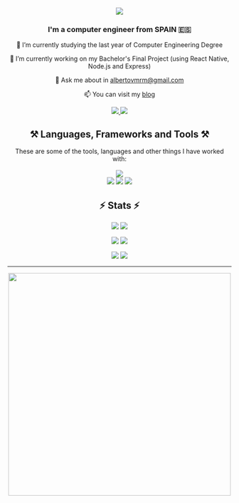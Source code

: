 <h1 align="center">
    <img src="https://readme-typing-svg.herokuapp.com/?font=Fira+Code&size=35&center=true&vCenter=true&width=500&height=70&duration=4000&color=A2B7F7FF&lines=Hi+There!+👋;+I'm+Alberto!;" />
</h1>

<h3 align="center">I'm a computer engineer from SPAIN 🇪🇸 </h3>

<div align="center">
  
 🔭 I’m currently studying the last year of Computer Engineering Degree
  
 🌱 I’m currently working on my Bachelor's Final Project (using React Native, Node.js and Express)
 
 💬 Ask me about in albertovmrm@gmail.com
 
 📫 You can visit my [blog](https://informaticaenuno.wordpress.com/)
 
</div>
 
<div align="center"> 
  <a href="mailto:albertovmrm@gmail.com">
    <img src="https://img.shields.io/badge/Gmail-D14836?style=for-the-badge&logo=gmail&logoColor=white" />
  </a>
  <a href="https://linkedin.com/in/alberto-vazquez-martinez" target="_blank">
    <img src="https://img.shields.io/badge/LinkedIn-0077B5?style=for-the-badge&logo=linkedin&logoColor=white" target="_blank" />
  </a>
</div>

<h2 align="center">⚒️ Languages, Frameworks and Tools ⚒️</h2>

<div align="center">
    These are some of the tools, languages and other things I have worked with:
</div>
<br/>

<div align="center">
    <img src="https://skillicons.dev/icons?i=python,java,c,cpp,cs,powershell,bash,javascript,html,css,md,linux" /><br>
    <img src="https://skillicons.dev/icons?i=react,express,nodejs,mysql,postman" />
    <img src="https://skillicons.dev/icons?i=vscode,visualstudio,neovim,eclipse,ps" />
    <img src="https://skillicons.dev/icons?i=git,github" /><br>
</div>

<h2 align="center">⚡ Stats ⚡</h2>
<div align=center>

[![](https://github-readme-stats.vercel.app/api/top-langs/?username=alb3rtov&layout=compact&theme=nord&exclude_repo=alb3rtov.github.io,ISO2-2021-Testing-P3,alb3rtov,ARCO,DSBM,uart-communication-stm32-esp32#gh-dark-mode-only)](https://github.com/anuraghazra/github-readme-stats#gh-dark-mode-only)
[![](https://github-readme-stats.vercel.app/api/top-langs/?username=alb3rtov&layout=compact&theme=default&exclude_repo=alb3rtov.github.io,ISO2-2021-Testing-P3,alb3rtov,ARCO,DSBM,uart-communication-stm32-esp32#gh-light-mode-only)](https://github.com/anuraghazra/github-readme-stats#gh-light-mode-only)
    
[![](https://github-readme-stats.vercel.app/api?username=alb3rtov&show_icons=true&locale=en&theme=nord#gh-dark-mode-only)](https://github.com/anuraghazra/github-readme-stats#gh-dark-mode-only)
[![](https://github-readme-stats.vercel.app/api?username=alb3rtov&show_icons=true&locale=en&theme=default#gh-light-mode-only)](https://github.com/anuraghazra/github-readme-stats#gh-light-mode-only)

[![](https://github-readme-streak-stats.herokuapp.com/?user=alb3rtov&theme=nord#gh-dark-mode-only)](https://github.com/anuraghazra/github-readme-stats#gh-dark-mode-only)
[![](https://github-readme-streak-stats.herokuapp.com/?user=alb3rtov&theme=default#gh-light-mode-only)](https://github.com/anuraghazra/github-readme-stats#gh-light-mode-only)

</div>

<hr/>

<div align="center">
    <a href="https://www.youtube.com/watch?v=dQw4w9WgXcQ" target="_blank">
        <img src="https://blog.karenying.com/static/3791821603a2ba731cabf17cc891864b/445d5/github-commit-bot.jpg"  width=500/>
    </a>
</div>

<div align="right">
    <img src="https://media.tenor.com/PS6medrGxqwAAAAd/cat-kiss.gif" width="10" height="10" />
</div>
